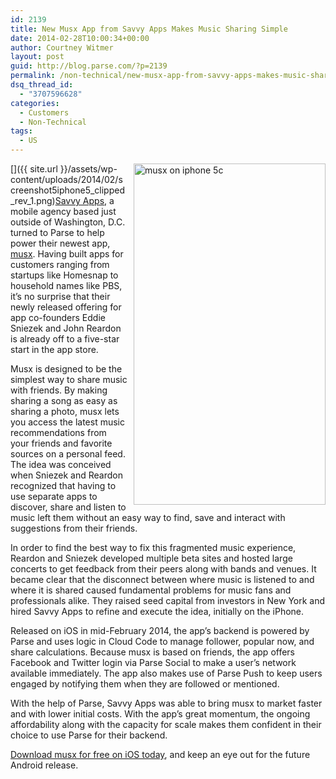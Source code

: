 ```yaml
---
id: 2139
title: New Musx App from Savvy Apps Makes Music Sharing Simple
date: 2014-02-28T10:00:34+00:00
author: Courtney Witmer
layout: post
guid: http://blog.parse.com/?p=2139
permalink: /non-technical/new-musx-app-from-savvy-apps-makes-music-sharing-simple/
dsq_thread_id:
  - "3707596628"
categories:
  - Customers
  - Non-Technical
tags:
  - US
---
```

[<img style="border: 0pt none; float: right; padding-left: 10px; padding-bottom: 10px;" alt="musx on iphone 5c" src="{{ site.url }}/assets/wp-content/uploads/2014/02/screenshot5iphone5_clipped_rev_1.png" width="307" height="546" />]({{ site.url }}/assets/wp-content/uploads/2014/02/screenshot5iphone5_clipped_rev_1.png)<a href="http://savvyapps.com/" target="_blank">Savvy Apps</a>, a mobile agency based just outside of Washington, D.C. turned to Parse to help power their newest app, <a href="https://itunes.apple.com/us/app/musx-share-music-with-friends/id766006915?mt=8" target="_blank">musx</a>. Having built apps for customers ranging from startups like Homesnap to household names like PBS, it’s no surprise that their newly released offering for app co-founders Eddie Sniezek and John Reardon is already off to a five-star start in the app store.

Musx is designed to be the simplest way to share music with friends. By making sharing a song as easy as sharing a photo, musx lets you access the latest music recommendations from your friends and favorite sources on a personal feed. The idea was conceived when Sniezek and Reardon recognized that having to use separate apps to discover, share and listen to music left them without an easy way to find, save and interact with suggestions from their friends.

In order to find the best way to fix this fragmented music experience, Reardon and Sniezek developed multiple beta sites and hosted large concerts to get feedback from their peers along with bands and venues. It became clear that the disconnect between where music is listened to and where it is shared caused fundamental problems for music fans and professionals alike. They raised seed capital from investors in New York and hired Savvy Apps to refine and execute the idea, initially on the iPhone.

Released on iOS in mid-February 2014, the app’s backend is powered by Parse and uses logic in Cloud Code to manage follower, popular now, and share calculations. Because musx is based on friends, the app offers Facebook and Twitter login via Parse Social to make a user’s network available immediately. The app also makes use of Parse Push to keep users engaged by notifying them when they are followed or mentioned.

With the help of Parse, Savvy Apps was able to bring musx to market faster and with lower initial costs. With the app’s great momentum, the ongoing affordability along with the capacity for scale makes them confident in their choice to use Parse for their backend.

<a href="https://itunes.apple.com/us/app/musx-share-music-with-friends/id766006915?mt=8" target="_blank">Download musx for free on iOS today</a>, and keep an eye out for the future Android release.